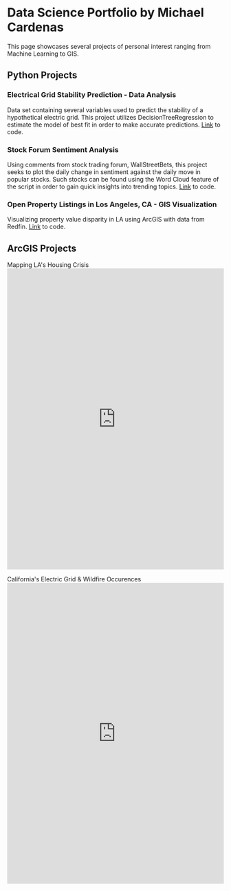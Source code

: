 # Data Science Portfolio by Michael Cardenas

This page showcases several projects of personal interest ranging from Machine Learning to GIS. 

## Python Projects

### Electrical Grid Stability Prediction - Data Analysis

Data set containing several variables used to predict the stability of a hypothetical electric grid. This project utilizes DecisionTreeRegression to estimate the model of best fit in order to make accurate predictions. [Link](https://github.com/MichaelC-DS/Data-Analysis) to code. 

### Stock Forum Sentiment Analysis

Using comments from stock trading forum, WallStreetBets, this project seeks to plot the daily change in sentiment against the daily move in popular stocks. Such stocks can be found using the Word Cloud feature of the script in order to gain quick insights into trending topics. [Link](https://github.com/MichaelC-DS/Sentiment-Analysis) to code.

### Open Property Listings in Los Angeles, CA - GIS Visualization

Visualizing property value disparity in LA using ArcGIS with data from Redfin. [Link](https://github.com/MichaelC-DS/GIS-Data-Visualization) to code.

## ArcGIS Projects

Mapping LA's Housing Crisis
<embed src="https://MichaelC-DS.github.io/Final Project v2.pdf" width="100%" height="700px"/>

California's Electric Grid & Wildfire Occurences
<embed src="https://MichaelC-DS.github.io/Grid-Wildfire Map.pdf" width="100%" height="700px"/>

